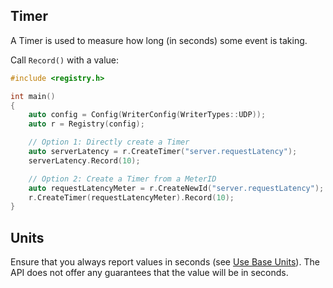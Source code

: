 ## Timer

A Timer is used to measure how long (in seconds) some event is taking.

Call `Record()` with a value:

```cpp
#include <registry.h>

int main()
{
    auto config = Config(WriterConfig(WriterTypes::UDP));
    auto r = Registry(config);

    // Option 1: Directly create a Timer
    auto serverLatency = r.CreateTimer("server.requestLatency");
    serverLatency.Record(10);

    // Option 2: Create a Timer from a MeterID
    auto requestLatencyMeter = r.CreateNewId("server.requestLatency");
    r.CreateTimer(requestLatencyMeter).Record(10);
}
```

## Units

Ensure that you always report values in seconds (see [Use Base Units]). The API does not offer any
guarantees that the value will be in seconds.

[Use Base Units]: ../../../../concepts/naming.md#use-base-units
